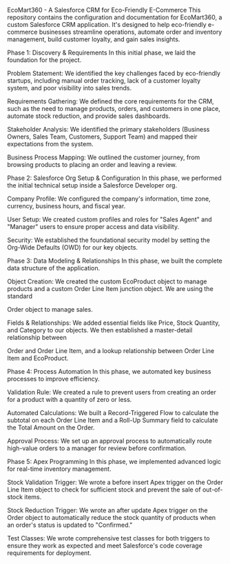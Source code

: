 EcoMart360 - A Salesforce CRM for Eco-Friendly E-Commerce
This repository contains the configuration and documentation for EcoMart360, a custom Salesforce CRM application. It's designed to help eco-friendly e-commerce businesses streamline operations, automate order and inventory management, build customer loyalty, and gain sales insights. 



Phase 1: Discovery & Requirements
In this initial phase, we laid the foundation for the project.


Problem Statement: We identified the key challenges faced by eco-friendly startups, including manual order tracking, lack of a customer loyalty system, and poor visibility into sales trends. 


Requirements Gathering: We defined the core requirements for the CRM, such as the need to manage products, orders, and customers in one place, automate stock reduction, and provide sales dashboards. 



Stakeholder Analysis: We identified the primary stakeholders (Business Owners, Sales Team, Customers, Support Team) and mapped their expectations from the system. 


Business Process Mapping: We outlined the customer journey, from browsing products to placing an order and leaving a review. 

Phase 2: Salesforce Org Setup & Configuration
In this phase, we performed the initial technical setup inside a Salesforce Developer org.


Company Profile: We configured the company's information, time zone, currency, business hours, and fiscal year. 



User Setup: We created custom profiles and roles for "Sales Agent" and "Manager" users to ensure proper access and data visibility. 



Security: We established the foundational security model by setting the Org-Wide Defaults (OWD) for our key objects. 

Phase 3: Data Modeling & Relationships
In this phase, we built the complete data structure of the application.

Object Creation: We created the custom EcoProduct object to manage products and a custom Order Line Item junction object. We are using the standard 

Order object to manage sales. 

Fields & Relationships: We added essential fields like Price, Stock Quantity, and Category to our objects. We then established a master-detail relationship between 

Order and Order Line Item, and a lookup relationship between Order Line Item and EcoProduct. 


Phase 4: Process Automation
In this phase, we automated key business processes to improve efficiency.


Validation Rule: We created a rule to prevent users from creating an order for a product with a quantity of zero or less. 


Automated Calculations: We built a Record-Triggered Flow to calculate the subtotal on each Order Line Item and a Roll-Up Summary field to calculate the Total Amount on the Order. 


Approval Process: We set up an approval process to automatically route high-value orders to a manager for review before confirmation. 

Phase 5: Apex Programming
In this phase, we implemented advanced logic for real-time inventory management.


Stock Validation Trigger: We wrote a before insert Apex trigger on the Order Line Item object to check for sufficient stock and prevent the sale of out-of-stock items. 



Stock Reduction Trigger: We wrote an after update Apex trigger on the Order object to automatically reduce the stock quantity of products when an order's status is updated to "Confirmed." 



Test Classes: We wrote comprehensive test classes for both triggers to ensure they work as expected and meet Salesforce's code coverage requirements for deployment. 
